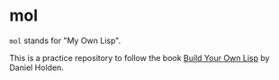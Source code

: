 # mol

`mol` stands for "My Own Lisp".

This is a practice repository to follow the book
[Build Your Own Lisp](https://www.amazon.com/Build-Your-Lisp-Daniel-Holden/dp/1501006622)
by Daniel Holden.
